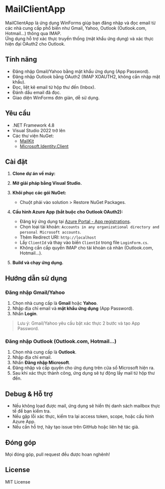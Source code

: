 # MailClientApp

MailClientApp là ứng dụng WinForms giúp bạn đăng nhập và đọc email từ các nhà cung cấp phổ biến như Gmail, Yahoo, Outlook (Outlook.com, Hotmail...) thông qua IMAP.  
Ứng dụng hỗ trợ xác thực truyền thống (mật khẩu ứng dụng) và xác thực hiện đại OAuth2 cho Outlook.

## Tính năng

- Đăng nhập Gmail/Yahoo bằng mật khẩu ứng dụng (App Password).
- Đăng nhập Outlook bằng OAuth2 (IMAP XOAUTH2, không cần nhập mật khẩu).
- Đọc, liệt kê email từ hộp thư đến (Inbox).
- Đánh dấu email đã đọc.
- Giao diện WinForms đơn giản, dễ sử dụng.

## Yêu cầu

- .NET Framework 4.8
- Visual Studio 2022 trở lên
- Các thư viện NuGet:
  - [MailKit](https://www.nuget.org/packages/MailKit)
  - [Microsoft.Identity.Client](https://www.nuget.org/packages/Microsoft.Identity.Client)

## Cài đặt

1. **Clone dự án về máy:**
2. **Mở giải pháp bằng Visual Studio.**

3. **Khôi phục các gói NuGet:**
   - Chuột phải vào solution > Restore NuGet Packages.

4. **Cấu hình Azure App (bắt buộc cho Outlook OAuth2):**
   - Đăng ký ứng dụng tại [Azure Portal - App registrations](https://portal.azure.com/#blade/Microsoft_AAD_RegisteredApps/ApplicationsListBlade).
   - Chọn loại tài khoản: `Accounts in any organizational directory and personal Microsoft accounts`.
   - Thêm Redirect URI: `http://localhost`
   - Lấy `ClientId` và thay vào biến `ClientId` trong file `LoginForm.cs`.
   - Không cần cấp quyền IMAP cho tài khoản cá nhân (Outlook.com, Hotmail...).

5. **Build và chạy ứng dụng.**

## Hướng dẫn sử dụng

### Đăng nhập Gmail/Yahoo

1. Chọn nhà cung cấp là **Gmail** hoặc **Yahoo**.
2. Nhập địa chỉ email và **mật khẩu ứng dụng** (App Password).
3. Nhấn **Login**.

> Lưu ý: Gmail/Yahoo yêu cầu bật xác thực 2 bước và tạo App Password.

### Đăng nhập Outlook (Outlook.com, Hotmail...)

1. Chọn nhà cung cấp là **Outlook**.
2. Nhập địa chỉ email.
3. Nhấn **Đăng nhập Microsoft**.
4. Đăng nhập và cấp quyền cho ứng dụng trên cửa sổ Microsoft hiện ra.
5. Sau khi xác thực thành công, ứng dụng sẽ tự động lấy mail từ hộp thư đến.

## Debug & Hỗ trợ

- Nếu không load được mail, ứng dụng sẽ hiển thị danh sách mailbox thực tế để bạn kiểm tra.
- Nếu gặp lỗi xác thực, kiểm tra lại access token, scope, hoặc cấu hình Azure App.
- Nếu cần hỗ trợ, hãy tạo issue trên GitHub hoặc liên hệ tác giả.

## Đóng góp

Mọi đóng góp, pull request đều được hoan nghênh!

## License

MIT License
